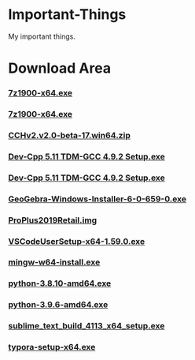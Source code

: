 # Important-Things
My important things.
# Download Area
### [7z1900-x64.exe](https://www.7-zip.org/a/7z1900-x64.exe)
### [7z1900-x64.exe](https://raw.githubusercontent.com/ip7z/a/main/7z1900-x64.exe)
### [CCHv2.v2.0-beta-17.win64.zip](https://github.com/CodeforcesContestHelper/CCHv2/releases/download/v2.0-beta-17/CCHv2.v2.0-beta-17.win64.zip)
### [Dev-Cpp 5.11 TDM-GCC 4.9.2 Setup.exe](https://nchc.dl.sourceforge.net/project/orwelldevcpp/Setup%20Releases/Dev-Cpp%205.11%20TDM-GCC%204.9.2%20Setup.exe)
### [Dev-Cpp 5.11 TDM-GCC 4.9.2 Setup.exe](https://udomain.dl.sourceforge.net/project/orwelldevcpp/Setup%20Releases/Dev-Cpp%205.11%20TDM-GCC%204.9.2%20Setup.exe)
### [GeoGebra-Windows-Installer-6-0-659-0.exe](https://download.geogebra.org/package/win-autoupdate)
### [ProPlus2019Retail.img](http://officecdn.microsoft.com/pr/492350f6-3a01-4f97-b9c0-c7c6ddf67d60/media/zh-cn/ProPlus2019Retail.img)
### [VSCodeUserSetup-x64-1.59.0.exe](https://az764295.vo.msecnd.net/stable/379476f0e13988d90fab105c5c19e7abc8b1dea8/VSCodeUserSetup-x64-1.59.0.exe)
### [mingw-w64-install.exe](https://nchc.dl.sourceforge.net/project/mingw-w64/Toolchains%20targetting%20Win32/Personal%20Builds/mingw-builds/installer/mingw-w64-install.exe)
### [python-3.8.10-amd64.exe](https://www.python.org/ftp/python/3.8.10/python-3.8.10-amd64.exe)
### [python-3.9.6-amd64.exe](https://www.python.org/ftp/python/3.9.6/python-3.9.6-amd64.exe)
### [sublime_text_build_4113_x64_setup.exe](https://download.sublimetext.com/sublime_text_build_4113_x64_setup.exe)
### [typora-setup-x64.exe](https://typora.io/windows/typora-setup-x64.exe)
# [ ](/)
[](http://dejavu.narod.ru/hiddex.zip)
[](https://github.com/imengyu/JiYuTrainer/releases/download/1.7.6/JiYuTrainer.exe)
[](https://softpedia-secure-download.com/dl/e9dcd177b7c1e289f7ed76ca40558aff/6135f4d7/100253290/software/portable/security/PCHunter_free.zip)
[](https://download.oracle.com/otn-pub/java/jdk/16.0.2+7/d4a915d82b4c4fbb9bde534da945d746/jdk-16.0.2_windows-x64_bin.exe)
[](https://download.oracle.com/otn-pub/java/jdk/16.0.2+7/d4a915d82b4c4fbb9bde534da945d746/jdk-16.0.2_windows-x64_bin.zip)
[](https://download.oracle.com/otn/java/jdk/8u301-b09/d3c52aa6bfa54d3ca74e617f18309292/jdk-8u301-windows-x64.exe)
[](https://download.oracle.com/otn/java/jdk/8u301-b09/d3c52aa6bfa54d3ca74e617f18309292/jre-8u301-windows-x64.exe)
[](https://wwa.lanzoui.com/iYXQ9teepzc)
